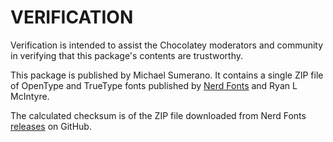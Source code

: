 ﻿# VERIFICATION

Verification is intended to assist the Chocolatey moderators and community
in verifying that this package's contents are trustworthy.
 
This package is published by Michael Sumerano.  It contains a single ZIP file
of OpenType and TrueType fonts published by 
[Nerd Fonts](https://www.nerdfonts.com/) and Ryan L McIntyre.

The calculated checksum is of the ZIP file downloaded from Nerd Fonts
[releases](https://github.com/ryanoasis/nerd-fonts/releases) on GitHub.
